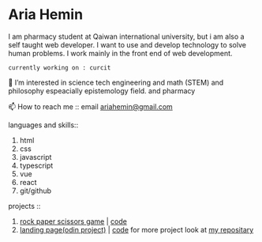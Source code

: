 <h1>Aria Hemin</h1>
I am pharmacy student at Qaiwan international university, but i am also a self taught web developer. I want to use and develop technology to solve human problems. I work mainly in the front end of web development.

```currently working on : curcit```

👀 I’m interested in 
science tech engineering and math (STEM) 
and philosophy espeacially epistemology field. and pharmacy

📫 How to reach me :: email ariahemin@gmail.com

languages and skills::
1. html 
2. css
3. javascript
4. typescript
5. vue
6. react
7. git/github


projects ::
1. [rock paper scissors game](https://ariahemin.github.io/rock-paper-scissors-game/) | [code](https://github.com/AriaHemin/rock-paper-scissors-game)
2. [landing page(odin project)](https://ariahemin.github.io/landing-page-1-op/) | [code](https://github.com/AriaHemin/landing-page-1-op)
for more project look at [my repositary](https://github.com/AriaHemin?tab=repositories)

